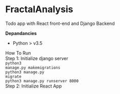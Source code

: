 # FractalAnalysis
Todo app with React front-end and Django Backend

**Depandancies**
<ul>
  <li>Python > v3.5</li>
</ul>

How To Run <br>
Step 1: Initialize django server <br>
  <code>python3 manage.py makemigrations</code> <br>
  <code>python3 manage.py migrate</code> <br>
  <code>python3 manage.py runserver 8000</code> <br>
Step 2: Initialize React App <br>

